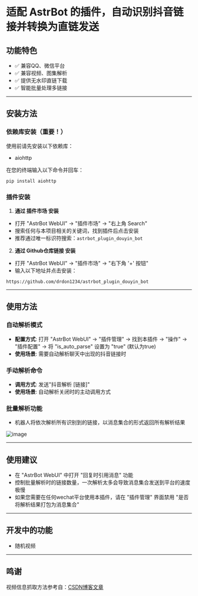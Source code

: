 # 适配 AstrBot 的插件，自动识别抖音链接并转换为直链发送

## 功能特色
- ✅ 兼容QQ、微信平台
- ✅ 兼容视频、图集解析
- ✅ 提供无水印直链下载
- ✅ 智能批量处理多链接

---

## 安装方法

### 依赖库安装（重要！）

使用前请先安装以下依赖库：
- aiohttp

在您的终端输入以下命令并回车：
```
pip install aiohttp
```

### 插件安装

1. **通过 插件市场 安装**  
- 打开 "AstrBot WebUI" -> "插件市场" -> "右上角 Search"  
- 搜索任何与本项目相关的关键词，找到插件后点击安装
- 推荐通过唯一标识符搜索：```astrbot_plugin_douyin_bot```

2. **通过 Github仓库链接 安装**  
- 打开 "AstrBot WebUI" -> "插件市场" -> "右下角 '+' 按钮"  
- 输入以下地址并点击安装：
```
https://github.com/drdon1234/astrbot_plugin_douyin_bot
```

---

## 使用方法

### 自动解析模式
- **配置方式**: 打开 "AstrBot WebUI" -> "插件管理" -> 找到本插件 -> "操作" -> "插件配置" -> 将 "is_auto_parse" 设置为 "true" (默认为true)
- **使用场景**: 需要自动解析聊天中出现的抖音链接时

### 手动解析命令
- **调用方式**: 发送"抖音解析 [链接]"
- **使用场景**: 自动解析关闭时的主动调用方式

### 批量解析功能
- 机器人将依次解析所有识别到的链接，以消息集合的形式返回所有解析结果

![image](https://github.com/user-attachments/assets/f457a749-aed2-435c-9fcd-ca656e426846)

---

## 使用建议
- 在 "AstrBot WebUI" 中打开 "回复时引用消息" 功能
- 控制批量解析时的链接数量，一次解析太多会导致消息集合发送到平台的速度极慢
- 如果您需要在任何wechat平台使用本插件，请在 "插件管理" 界面禁用 "是否将解析结果打包为消息集合"

---

## 开发中的功能
- 随机视频
  
---
## 鸣谢

视频信息抓取方法参考自：[CSDN博客文章](https://blog.csdn.net/qq_53153535/article/details/141297614)
